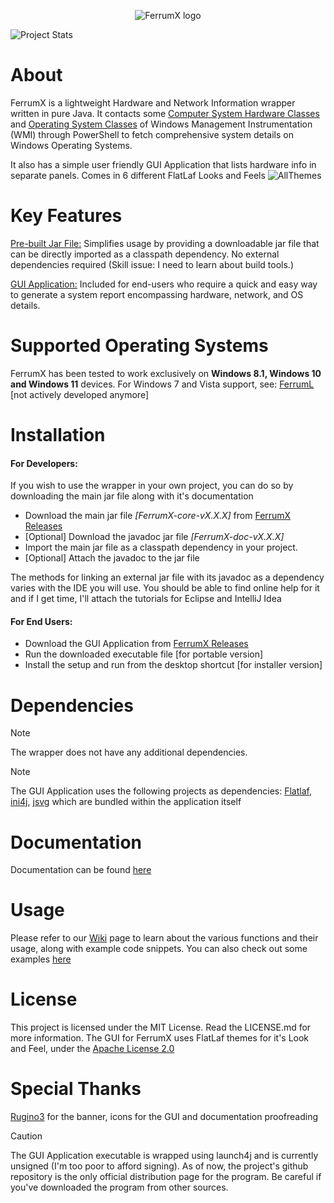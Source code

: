 <p align="center"> 
  <img src="https://github.com/Egg-03/FerrumX/assets/111327101/9aee9cdf-5213-401b-814d-a9738ee1a24c" alt="FerrumX logo">
</p>

![Project Stats](https://openhub.net/p/FerrumX/widgets/project_partner_badge.gif)

# About
FerrumX is a lightweight Hardware and Network Information wrapper written in pure Java. It contacts some [Computer System Hardware Classes](https://learn.microsoft.com/en-us/windows/win32/cimwin32prov/computer-system-hardware-classes) and [Operating System Classes](https://learn.microsoft.com/en-us/windows/win32/cimwin32prov/operating-system-classes) of Windows Management Instrumentation (WMI) through PowerShell to fetch comprehensive system details on Windows Operating Systems.

It also has a simple user friendly GUI Application that lists hardware info in separate panels. Comes in 6 different FlatLaf Looks and Feels
![AllThemes](https://github.com/user-attachments/assets/d925be51-0a9f-4041-a264-be3ef36bef10)

# Key Features
<ins>Pre-built Jar File:</ins> Simplifies usage by providing a downloadable jar file that can be directly imported as a classpath dependency. No external dependencies required (Skill issue: I need to learn about build tools.)

<ins>GUI Application:</ins> Included for end-users who require a quick and easy way to generate a system report encompassing hardware, network, and OS details.

# Supported Operating Systems
FerrumX has been tested to work exclusively on <strong>Windows 8.1, Windows 10 and Windows 11</strong> devices.
For Windows 7 and Vista support, see: [FerrumL](https://github.com/Egg-03/FerrumL) [not actively developed anymore]

# Installation
<h4>For Developers:</h4>
If you wish to use the wrapper in your own project, you can do so by downloading the main jar file along with it's documentation


- Download the main jar file *[FerrumX-core-vX.X.X]* from [FerrumX Releases](https://github.com/Egg-03/FerrumX/releases)
- [Optional] Download the javadoc jar file *[FerrumX-doc-vX.X.X]*
- Import the main jar file as a classpath dependency in your project.
- [Optional] Attach the javadoc to the jar file

The methods for linking an external jar file with its javadoc as a dependency varies with the IDE you will use. You should be able to find online help for it and if I get time, I'll 
attach the tutorials for Eclipse and IntelliJ Idea

<h4>For End Users:</h4>

- Download the GUI Application from [FerrumX Releases](https://github.com/Egg-03/FerrumX/releases)
- Run the downloaded executable file [for portable version]
- Install the setup and run from the desktop shortcut [for installer version]

# Dependencies
> [!NOTE]
> The wrapper does not have any additional dependencies.

> [!NOTE]
> The GUI Application uses the following projects as dependencies:
> [Flatlaf](https://github.com/JFormDesigner/FlatLaf),
> [ini4j](https://ini4j.sourceforge.net/index.html),
> [jsvg](https://github.com/weisJ/jsvg)
> which are bundled within the application itself

# Documentation
Documentation can be found [here](https://egg-03.github.io/FerrumX-Documentation/)

# Usage
Please refer to our [Wiki](https://github.com/Egg-03/FerrumX/wiki) page to learn about the various functions and their usage, along with example code snippets.
You can also check out some examples [here](https://github.com/Egg-03/FerrumX/tree/be360eeb6bbf1ca6e992d5d8fbb1e2109bfa6514/src/com/ferrumx/tests)

# License
This project is licensed under the MIT License. Read the LICENSE.md for more information.
The GUI for FerrumX uses FlatLaf themes for it's Look and Feel, under the [Apache License 2.0](https://github.com/JFormDesigner/FlatLaf/blob/main/LICENSE)

# Special Thanks
[Rugino3](https://github.com/Soumil-Biswas) for the banner, icons for the GUI and documentation proofreading

> [!CAUTION]
> The GUI Application executable is wrapped using launch4j and is currently unsigned (I'm too poor to afford signing). As of now, the project's github repository is the only official distribution page for the program. Be careful if you've downloaded the program from other sources.
